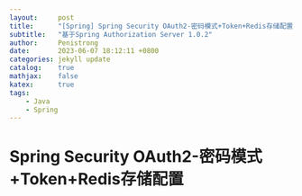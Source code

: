 ```yaml
---
layout:     post
title:      "[Spring] Spring Security OAuth2-密码模式+Token+Redis存储配置"
subtitle:   "基于Spring Authorization Server 1.0.2"
author:     Penistrong
date:       2023-06-07 18:12:11 +0800
categories: jekyll update
catalog:    true
mathjax:    false
katex:      true
tags:
    - Java
    - Spring
---
```


# Spring Security OAuth2-密码模式+Token+Redis存储配置

## 
